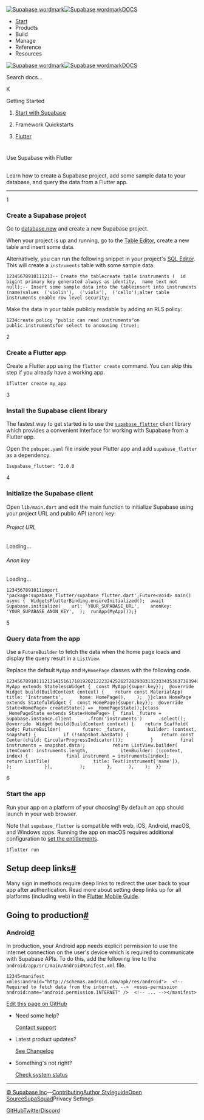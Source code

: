 [![Supabase wordmark](https://supabase.com/docs/_next/image?url=%2Fdocs%2Fsupabase-dark.svg&w=256&q=75&dpl=dpl_5BYG5BkQhU19GEfZfhcgAbeGcRQo)![Supabase wordmark](https://supabase.com/docs/_next/image?url=%2Fdocs%2Fsupabase-light.svg&w=256&q=75&dpl=dpl_5BYG5BkQhU19GEfZfhcgAbeGcRQo)DOCS](https://supabase.com/docs)

-   [Start](https://supabase.com/docs/guides/getting-started)
-   Products
-   Build
-   Manage
-   Reference
-   Resources

[![Supabase wordmark](https://supabase.com/docs/_next/image?url=%2Fdocs%2Fsupabase-dark.svg&w=256&q=75&dpl=dpl_5BYG5BkQhU19GEfZfhcgAbeGcRQo)![Supabase wordmark](https://supabase.com/docs/_next/image?url=%2Fdocs%2Fsupabase-light.svg&w=256&q=75&dpl=dpl_5BYG5BkQhU19GEfZfhcgAbeGcRQo)DOCS](https://supabase.com/docs)

Search docs...

K

Getting Started

1.  [Start with Supabase](https://supabase.com/docs/guides/getting-started)

3.  Framework Quickstarts

5.  [Flutter](https://supabase.com/docs/guides/getting-started/quickstarts/flutter)

# 

Use Supabase with Flutter

## 

Learn how to create a Supabase project, add some sample data to your database, and query the data from a Flutter app.

* * *

1

### Create a Supabase project

Go to [database.new](https://database.new) and create a new Supabase project.

When your project is up and running, go to the [Table Editor](https://supabase.com/dashboard/project/_/editor), create a new table and insert some data.

Alternatively, you can run the following snippet in your project's [SQL Editor](https://supabase.com/dashboard/project/_/sql/new). This will create a `instruments` table with some sample data.

```
12345678910111213-- Create the tablecreate table instruments (  id bigint primary key generated always as identity,  name text not null);-- Insert some sample data into the tableinsert into instruments (name)values  ('violin'),  ('viola'),  ('cello');alter table instruments enable row level security;
```

Make the data in your table publicly readable by adding an RLS policy:

```
1234create policy "public can read instruments"on public.instrumentsfor select to anonusing (true);
```

2

### Create a Flutter app

Create a Flutter app using the `flutter create` command. You can skip this step if you already have a working app.

```
1flutter create my_app
```

3

### Install the Supabase client library

The fastest way to get started is to use the [`supabase_flutter`](https://pub.dev/packages/supabase_flutter) client library which provides a convenient interface for working with Supabase from a Flutter app.

Open the `pubspec.yaml` file inside your Flutter app and add `supabase_flutter` as a dependency.

```
1supabase_flutter: ^2.0.0
```

4

### Initialize the Supabase client

Open `lib/main.dart` and edit the main function to initialize Supabase using your project URL and public API (anon) key:

###### Project URL

Loading...

###### Anon key

Loading...

```
1234567891011import 'package:supabase_flutter/supabase_flutter.dart';Future<void> main() async {  WidgetsFlutterBinding.ensureInitialized();  await Supabase.initialize(    url: 'YOUR_SUPABASE_URL',    anonKey: 'YOUR_SUPABASE_ANON_KEY',  );  runApp(MyApp());}
```

5

### Query data from the app

Use a `FutureBuilder` to fetch the data when the home page loads and display the query result in a `ListView`.

Replace the default `MyApp` and `MyHomePage` classes with the following code.

```
123456789101112131415161718192021222324252627282930313233343536373839404142434445464748class MyApp extends StatelessWidget {  const MyApp({super.key});  @override  Widget build(BuildContext context) {    return const MaterialApp(      title: 'Instruments',      home: HomePage(),    );  }}class HomePage extends StatefulWidget {  const HomePage({super.key});  @override  State<HomePage> createState() => _HomePageState();}class _HomePageState extends State<HomePage> {  final _future = Supabase.instance.client      .from('instruments')      .select();  @override  Widget build(BuildContext context) {    return Scaffold(      body: FutureBuilder(        future: _future,        builder: (context, snapshot) {          if (!snapshot.hasData) {            return const Center(child: CircularProgressIndicator());          }          final instruments = snapshot.data!;          return ListView.builder(            itemCount: instruments.length,            itemBuilder: ((context, index) {              final instrument = instruments[index];              return ListTile(                title: Text(instrument['name']),              );            }),          );        },      ),    );  }}
```

6

### Start the app

Run your app on a platform of your choosing! By default an app should launch in your web browser.

Note that `supabase_flutter` is compatible with web, iOS, Android, macOS, and Windows apps. Running the app on macOS requires additional configuration to [set the entitlements](https://docs.flutter.dev/development/platform-integration/macos/building#setting-up-entitlements).

```
1flutter run
```

## Setup deep links[#](#setup-deep-links)

Many sign in methods require deep links to redirect the user back to your app after authentication. Read more about setting deep links up for all platforms (including web) in the [Flutter Mobile Guide](https://supabase.com/docs/guides/getting-started/tutorials/with-flutter#setup-deep-links).

## Going to production[#](#going-to-production)

### Android[#](#android)

In production, your Android app needs explicit permission to use the internet connection on the user's device which is required to communicate with Supabase APIs. To do this, add the following line to the `android/app/src/main/AndroidManifest.xml` file.

```
12345<manifest xmlns:android="http://schemas.android.com/apk/res/android">  <!-- Required to fetch data from the internet. -->  <uses-permission android:name="android.permission.INTERNET" />  <!-- ... --></manifest>
```

[Edit this page on GitHub](https://github.com/supabase/supabase/blob/master/apps/docs/content/guides/getting-started/quickstarts/flutter.mdx)

-   Need some help?
    
    [Contact support](https://supabase.com/support)
-   Latest product updates?
    
    [See Changelog](https://supabase.com/changelog)
-   Something's not right?
    
    [Check system status](https://status.supabase.com/)

* * *

[© Supabase Inc](https://supabase.com/)—[Contributing](https://github.com/supabase/supabase/blob/master/apps/docs/DEVELOPERS.md)[Author Styleguide](https://github.com/supabase/supabase/blob/master/apps/docs/CONTRIBUTING.md)[Open Source](https://supabase.com/open-source)[SupaSquad](https://supabase.com/supasquad)Privacy Settings

[GitHub](https://github.com/supabase/supabase)[Twitter](https://twitter.com/supabase)[Discord](https://discord.supabase.com/)